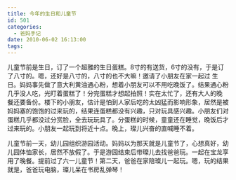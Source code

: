```yaml
---
title: 今年的生日和儿童节
id: 501
categories:
  - 爸妈手记
date: 2010-06-02 16:13:00
tags:
---
```


儿童节前是生日，订了一个超雅的生日蛋糕。8寸的有送货，6寸的没有，于是订了八寸的。嗯，还好是八寸的，八寸的也不大嘛！邀请了小朋友在家一起过
生日。妈妈事先做了意大利黄油通心粉，想着小朋友可以不用吃晚饭了。结果通心粉几乎没人吃，光盯着蛋糕了！分完蛋糕才想起拍照！实在太忙了，还有大人的晚
餐还要备份。楼下的小朋友，估计是怕到人家后吃的太凶猛而影响形象，居然是被妈妈塞的饱饱的过来玩的，结果连蛋糕都没有兴趣，只对玩具感兴趣。小朋友们对
蛋糕几乎都没过分赏脸，全去玩玩具了。分蛋糕的时候，童童还在睡觉，晚饭后才过来玩的。小朋友一起玩到将近十点。晚上，璨儿兴奋的直喊睡不着。

儿童节前一天，幼儿园组织游园活动。妈妈以为那天就是儿童节了，心想真好，幼儿园体恤家长，居然不放假了。于是游园结束后带璨儿去找爸爸玩。一起在宝龙享用了晚餐。提前过了六一儿童节！第二天，爸爸在家陪璨儿一起玩。嗯，玩的结果就是，爸爸玩电脑，璨儿呆在书房乱弹琴！